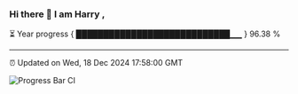 ### Hi there 👋 I am Harry , 

⏳ Year progress { ████████████████████████████▁▁ } 96.38 %

---

⏰ Updated on Wed, 18 Dec 2024 17:58:00 GMT

![Progress Bar CI](https://github.com/duykhang68/duykhang68/workflows/Progress%20Bar%20CI/badge.svg)
